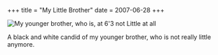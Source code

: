 +++
title = "My Little Brother"
date = 2007-06-28
+++

![My younger brother, who is, at 6'3 not Little at all](/photoblog/photos/2007/MyLittleBrother.jpg "My younger brother, who is, at 6'3 not Little at all.")

A black and white candid of my younger brother, who is not really little anymore.
